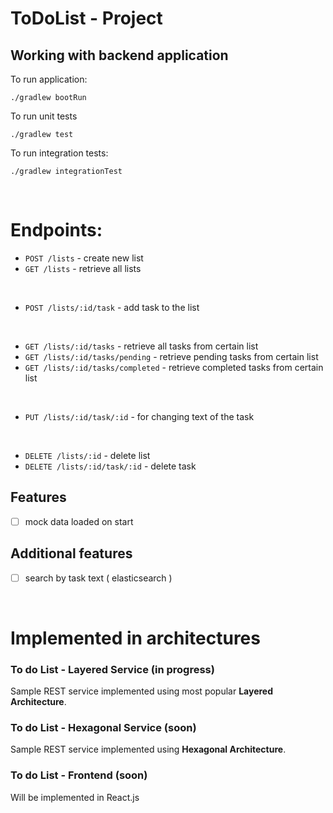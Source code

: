 # ToDoList - Project

## Working with backend application

To run application:
```
./gradlew bootRun
```
To run unit tests
```
./gradlew test
```
To run integration tests:
```
./gradlew integrationTest
```

<br>

# Endpoints:

* `POST /lists` - create new list
* `GET /lists` - retrieve all lists

<br>

* `POST /lists/:id/task` - add task to the list

<br>

* `GET /lists/:id/tasks` - retrieve all tasks from certain list
* `GET /lists/:id/tasks/pending` - retrieve pending tasks from certain list
* `GET /lists/:id/tasks/completed` - retrieve completed tasks from certain list

<br>

* `PUT /lists/:id/task/:id` - for changing text of the task

<br>

* `DELETE /lists/:id` - delete list
* `DELETE /lists/:id/task/:id` - delete task


## Features
- [ ] mock data loaded on start

## Additional features
- [ ] search by task text ( elasticsearch )


<br>

# Implemented in architectures

### To do List - Layered Service (in progress)
Sample REST service implemented using most popular **Layered Architecture**.

### To do List - Hexagonal Service (soon)
Sample REST service implemented using **Hexagonal Architecture**. 

### To do List - Frontend (soon)
Will be implemented in React.js
